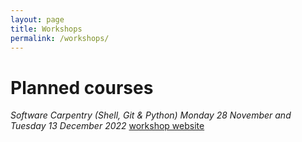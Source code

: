 ```yaml
---
layout: page
title: Workshops
permalink: /workshops/
---
```


# Planned courses

*Software Carpentry (Shell, Git & Python)*
_Monday 28 November and Tuesday 13 December 2022_
[workshop website](https://nwo-i-dcc.github.io/2022-11-28-software-carpentry/)
